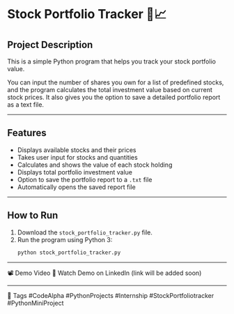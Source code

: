 # Stock Portfolio Tracker 🏦📈

## Project Description
This is a simple Python program that helps you track your stock portfolio value.

You can input the number of shares you own for a list of predefined stocks, and the program calculates the total investment value based on current stock prices. It also gives you the option to save a detailed portfolio report as a text file.

---

## Features
- Displays available stocks and their prices  
- Takes user input for stocks and quantities  
- Calculates and shows the value of each stock holding  
- Displays total portfolio investment value  
- Option to save the portfolio report to a `.txt` file  
- Automatically opens the saved report file  

---

## How to Run
1. Download the `stock_portfolio_tracker.py` file.  
2. Run the program using Python 3:  
   ```bash
   python stock_portfolio_tracker.py
   ```

---

📽️ Demo Video
🔗 Watch Demo on LinkedIn (link will be added soon)

---

🔖 Tags
#CodeAlpha #PythonProjects #Internship #StockPortfoliotracker #PythonMiniProject
